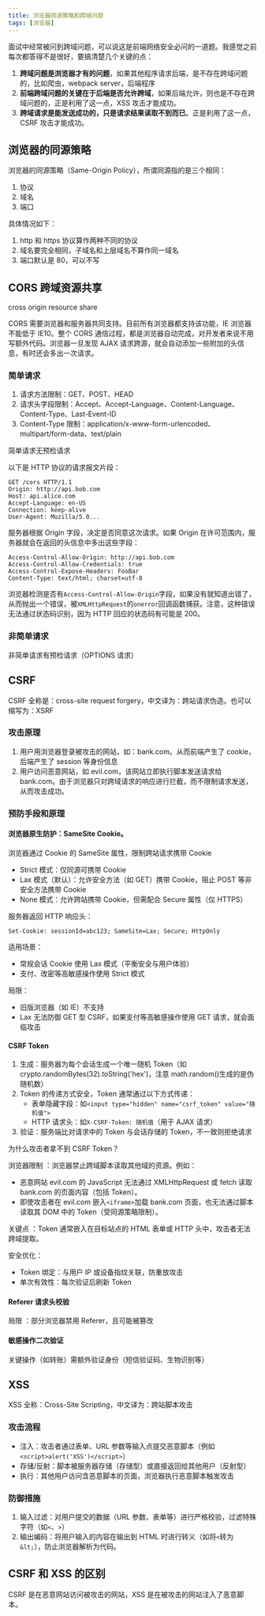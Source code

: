 ```yaml
---
title: 浏览器同源策略和跨域问题
tags: [浏览器]
---
```


面试中经常被问到跨域问题，可以说这是前端网络安全必问的一道题。我感觉之前每次都答得不是很好，要搞清楚几个关键的点：

1. **跨域问题是浏览器才有的问题**，如果其他程序请求后端，是不存在跨域问题的，比如爬虫，webpack server，后端程序
2. **前端跨域问题的关键在于后端是否允许跨域**，如果后端允许，则也是不存在跨域问题的，正是利用了这一点，XSS 攻击才能成功。
3. **跨域请求是能发送成功的，只是请求结果读取不到而已**。正是利用了这一点，CSRF 攻击才能成功。

<!-- more -->

## 浏览器的同源策略

浏览器的同源策略（Same-Origin Policy），所谓同源指的是三个相同：

1. 协议
2. 域名
3. 端口

具体情况如下：

1. http 和 https 协议算作两种不同的协议
2. 域名要完全相同，子域名和上层域名不算作同一域名
3. 端口默认是 80，可以不写

## CORS 跨域资源共享

cross origin resource share

CORS 需要浏览器和服务器共同支持。目前所有浏览器都支持该功能，IE 浏览器不能低于 IE10。整个 CORS 通信过程，都是浏览器自动完成，对开发者来说不用写额外代码。浏览器一旦发现 AJAX 请求跨源，就会自动添加一些附加的头信息，有时还会多出一次请求。

### 简单请求

1. 请求方法限制：GET、POST、HEAD
2. 请求头字段限制：Accept、Accept-Language、Content-Language、Content-Type、Last-Event-ID
3. Content-Type 限制：application/x-www-form-urlencoded、multipart/form-data、text/plain

简单请求无预检请求

以下是 HTTP 协议的请求报文片段：

```
GET /cors HTTP/1.1
Origin: http://api.bob.com
Host: api.alice.com
Accept-Language: en-US
Connection: keep-alive
User-Agent: Mozilla/5.0...
```

服务器根据 Origin 字段，决定是否同意这次请求。如果 Origin 在许可范围内，服务器就会在返回的头信息中多出这些字段：

```
Access-Control-Allow-Origin: http://api.bob.com
Access-Control-Allow-Credentials: true
Access-Control-Expose-Headers: FooBar
Content-Type: text/html; charset=utf-8
```

浏览器检测是否有`Access-Control-Allow-Origin`字段，如果没有就知道出错了，从而抛出一个错误，被`XMLHttpRequest`的`onerror`回调函数捕获。注意，这种错误无法通过状态码识别，因为 HTTP 回应的状态码有可能是 200。

### 非简单请求

非简单请求有预检请求（OPTIONS 请求）

## CSRF

CSRF 全称是：cross-site request forgery，中文译为：跨站请求伪造。也可以缩写为：XSRF

### 攻击原理

1. 用户用浏览器登录被攻击的网站，如：bank.com。从而前端产生了 cookie，后端产生了 session 等身份信息
2. 用户访问恶意网站，如 evil.com，该网站立即执行脚本发送请求给 bank.com。由于浏览器只对跨域请求的响应进行拦截，而不限制请求发送，从而攻击成功。

### 预防手段和原理

#### 浏览器原生防护：SameSite Cookie。

浏览器通过 Cookie 的 SameSite 属性，限制跨站请求携带 Cookie

- Strict 模式：仅同源可携带 Cookie
- Lax 模式（默认）：允许安全方法（如 GET）携带 Cookie，阻止 POST 等非安全方法携带 Cookie
- None 模式：允许跨站携带 Cookie，但需配合 Secure 属性（仅 HTTPS）

服务器返回 HTTP 响应头：

```http
Set-Cookie: sessionId=abc123; SameSite=Lax; Secure; HttpOnly
```

适用场景：

- 常规会话 Cookie 使用 Lax 模式（平衡安全与用户体验）
- 支付、改密等高敏感操作使用 Strict 模式

局限：

- 旧版浏览器（如 IE）不支持
- Lax 无法防御 GET 型 CSRF，如果支付等高敏感操作使用 GET 请求，就会面临攻击

#### CSRF Token

1. 生成：服务器为每个会话生成一个唯一随机 Token（如 crypto.randomBytes(32).toString('hex')，注意 math.random()生成的是伪随机数）
2. Token 的传递方式安全，Token 通常通过以下方式传递：
   - 表单隐藏字段：如`<input type="hidden" name="csrf_token" value="随机值">`
   - HTTP 请求头：如`X-CSRF-Token: 随机值`（用于 AJAX 请求）
3. 验证：服务端比对请求中的 Token 与会话存储的 Token，不一致则拒绝请求

为什么攻击者拿不到 CSRF Token？

浏览器限制 ​​：浏览器禁止跨域脚本读取其他域的资源。例如：

- 恶意网站 evil.com 的 JavaScript 无法通过 XMLHttpRequest 或 fetch 读取 bank.com 的页面内容（包括 Token）。
- 即使攻击者在 evil.com 嵌入`<iframe>`加载 bank.com 页面，也无法通过脚本读取其 DOM 中的 Token（受同源策略限制）。

关键点 ​​：Token 通常嵌入在目标站点的 HTML 表单或 HTTP 头中，攻击者无法跨域提取。

安全优化：

- Token 绑定：与用户 IP 或设备指纹关联，防重放攻击
- 单次有效性：每次验证后刷新 Token

#### Referer 请求头校验

局限 ​​：部分浏览器禁用 Referer，且可能被篡改

#### 敏感操作二次验证

关键操作（如转账）需额外验证身份（短信验证码、生物识别等）

## XSS

XSS 全称：Cross-Site Scripting，中文译为：跨站脚本攻击

### 攻击流程

- 注入：攻击者通过表单、URL 参数等输入点提交恶意脚本（例如`<script>alert('XSS')</script>`）
- 存储/反射：脚本被服务器存储（存储型）或直接返回给其他用户（反射型）
- 执行：其他用户访问含恶意脚本的页面，浏览器执行恶意脚本触发攻击

### 防御措施

1. 输入过滤：对用户提交的数据（URL 参数、表单等）进行严格校验，过滤特殊字符（如`<`、`>`）
2. 输出编码：将用户输入的内容在输出到 HTML 时进行转义（如将`<`转为`&lt;`），防止浏览器解析为代码。

## CSRF 和 XSS 的区别

CSRF 是在恶意网站访问被攻击的网站，XSS 是在被攻击的网站注入了恶意脚本。
